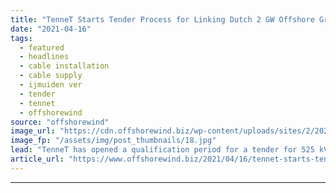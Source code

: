 ```yaml
---
title: "TenneT Starts Tender Process for Linking Dutch 2 GW Offshore Grids to Land"
date: "2021-04-16"
tags: 
  - featured
  - headlines
  - cable installation
  - cable supply
  - ijmuiden ver
  - tender
  - tennet
  - offshorewind
source: "offshorewind"
image_url: "https://cdn.offshorewind.biz/wp-content/uploads/sites/2/2021/01/18153003/TenneT_HVDC-2-GW-grid-connection.jpg"
image_fp: "/assets/img/post_thumbnails/18.jpg"
lead: "TenneT has opened a qualification period for a tender for 525 kV DC cable"
article_url: "https://www.offshorewind.biz/2021/04/16/tennet-starts-tender-process-for-linking-dutch-2-gw-offshore-grids-to-land/"
---
```


---
